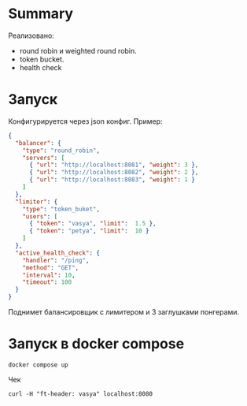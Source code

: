# Summary
Реализовано:
- round robin и weighted round robin.
- token bucket.
- health check

# Запуск
Конфигурируется через json конфиг. Пример:
```json
{
  "balancer": {
    "type": "round_robin",
    "servers": [
      { "url": "http://localhost:8081", "weight": 3 },
      { "url": "http://localhost:8082", "weight": 2 },
      { "url": "http://localhost:8083", "weight": 1 }
    ]
  },
  "limiter": {
    "type": "token_buket",
    "users": [
      { "token": "vasya", "limit":  1.5 },
      { "token": "petya", "limit":  10 }
    ]
  },
  "active_health_check": {
    "handler": "/ping",
    "method": "GET",
    "interval": 10,
    "timeout": 100
  }
}
```
Поднимет балансировщик с лимитером и 3 заглушками понгерами.
# Запуск в docker compose
```shell
docker compose up
```
Чек
```shell
curl -H "ft-header: vasya" localhost:8080
```
